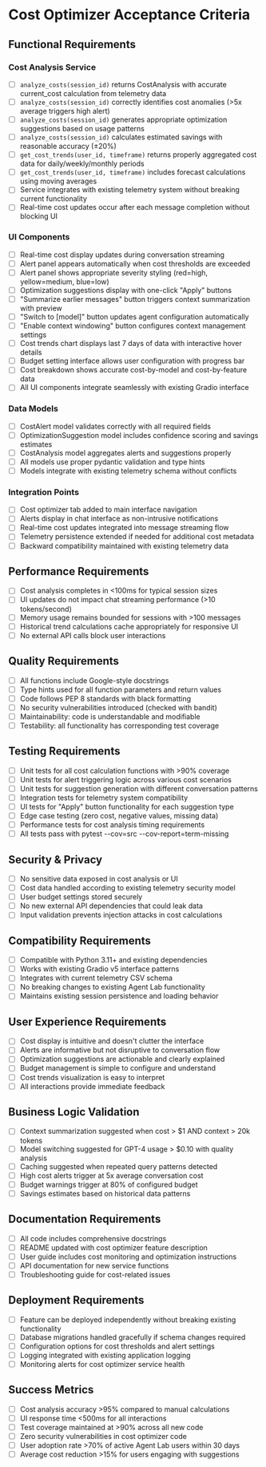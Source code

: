 # Cost Optimizer Acceptance Criteria

## Functional Requirements

### Cost Analysis Service
- [ ] `analyze_costs(session_id)` returns CostAnalysis with accurate current_cost calculation from telemetry data
- [ ] `analyze_costs(session_id)` correctly identifies cost anomalies (>5x average triggers high alert)
- [ ] `analyze_costs(session_id)` generates appropriate optimization suggestions based on usage patterns
- [ ] `analyze_costs(session_id)` calculates estimated savings with reasonable accuracy (±20%)
- [ ] `get_cost_trends(user_id, timeframe)` returns properly aggregated cost data for daily/weekly/monthly periods
- [ ] `get_cost_trends(user_id, timeframe)` includes forecast calculations using moving averages
- [ ] Service integrates with existing telemetry system without breaking current functionality
- [ ] Real-time cost updates occur after each message completion without blocking UI

### UI Components
- [ ] Real-time cost display updates during conversation streaming
- [ ] Alert panel appears automatically when cost thresholds are exceeded
- [ ] Alert panel shows appropriate severity styling (red=high, yellow=medium, blue=low)
- [ ] Optimization suggestions display with one-click "Apply" buttons
- [ ] "Summarize earlier messages" button triggers context summarization with preview
- [ ] "Switch to [model]" button updates agent configuration automatically
- [ ] "Enable context windowing" button configures context management settings
- [ ] Cost trends chart displays last 7 days of data with interactive hover details
- [ ] Budget setting interface allows user configuration with progress bar
- [ ] Cost breakdown shows accurate cost-by-model and cost-by-feature data
- [ ] All UI components integrate seamlessly with existing Gradio interface

### Data Models
- [ ] CostAlert model validates correctly with all required fields
- [ ] OptimizationSuggestion model includes confidence scoring and savings estimates
- [ ] CostAnalysis model aggregates alerts and suggestions properly
- [ ] All models use proper pydantic validation and type hints
- [ ] Models integrate with existing telemetry schema without conflicts

### Integration Points
- [ ] Cost optimizer tab added to main interface navigation
- [ ] Alerts display in chat interface as non-intrusive notifications
- [ ] Real-time cost updates integrated into message streaming flow
- [ ] Telemetry persistence extended if needed for additional cost metadata
- [ ] Backward compatibility maintained with existing telemetry data

## Performance Requirements
- [ ] Cost analysis completes in <100ms for typical session sizes
- [ ] UI updates do not impact chat streaming performance (>10 tokens/second)
- [ ] Memory usage remains bounded for sessions with >100 messages
- [ ] Historical trend calculations cache appropriately for responsive UI
- [ ] No external API calls block user interactions

## Quality Requirements
- [ ] All functions include Google-style docstrings
- [ ] Type hints used for all function parameters and return values
- [ ] Code follows PEP 8 standards with black formatting
- [ ] No security vulnerabilities introduced (checked with bandit)
- [ ] Maintainability: code is understandable and modifiable
- [ ] Testability: all functionality has corresponding test coverage

## Testing Requirements
- [ ] Unit tests for all cost calculation functions with >90% coverage
- [ ] Unit tests for alert triggering logic across various cost scenarios
- [ ] Unit tests for suggestion generation with different conversation patterns
- [ ] Integration tests for telemetry system compatibility
- [ ] UI tests for "Apply" button functionality for each suggestion type
- [ ] Edge case testing (zero cost, negative values, missing data)
- [ ] Performance tests for cost analysis timing requirements
- [ ] All tests pass with pytest --cov=src --cov-report=term-missing

## Security & Privacy
- [ ] No sensitive data exposed in cost analysis or UI
- [ ] Cost data handled according to existing telemetry security model
- [ ] User budget settings stored securely
- [ ] No new external API dependencies that could leak data
- [ ] Input validation prevents injection attacks in cost calculations

## Compatibility Requirements
- [ ] Compatible with Python 3.11+ and existing dependencies
- [ ] Works with existing Gradio v5 interface patterns
- [ ] Integrates with current telemetry CSV schema
- [ ] No breaking changes to existing Agent Lab functionality
- [ ] Maintains existing session persistence and loading behavior

## User Experience Requirements
- [ ] Cost display is intuitive and doesn't clutter the interface
- [ ] Alerts are informative but not disruptive to conversation flow
- [ ] Optimization suggestions are actionable and clearly explained
- [ ] Budget management is simple to configure and understand
- [ ] Cost trends visualization is easy to interpret
- [ ] All interactions provide immediate feedback

## Business Logic Validation
- [ ] Context summarization suggested when cost > $1 AND context > 20k tokens
- [ ] Model switching suggested for GPT-4 usage > $0.10 with quality analysis
- [ ] Caching suggested when repeated query patterns detected
- [ ] High cost alerts trigger at 5x average conversation cost
- [ ] Budget warnings trigger at 80% of configured budget
- [ ] Savings estimates based on historical data patterns

## Documentation Requirements
- [ ] All code includes comprehensive docstrings
- [ ] README updated with cost optimizer feature description
- [ ] User guide includes cost monitoring and optimization instructions
- [ ] API documentation for new service functions
- [ ] Troubleshooting guide for cost-related issues

## Deployment Requirements
- [ ] Feature can be deployed independently without breaking existing functionality
- [ ] Database migrations handled gracefully if schema changes required
- [ ] Configuration options for cost thresholds and alert settings
- [ ] Logging integrated with existing application logging
- [ ] Monitoring alerts for cost optimizer service health

## Success Metrics
- [ ] Cost analysis accuracy >95% compared to manual calculations
- [ ] UI response time <500ms for all interactions
- [ ] Test coverage maintained at >90% across all new code
- [ ] Zero security vulnerabilities in cost optimizer code
- [ ] User adoption rate >70% of active Agent Lab users within 30 days
- [ ] Average cost reduction >15% for users engaging with suggestions